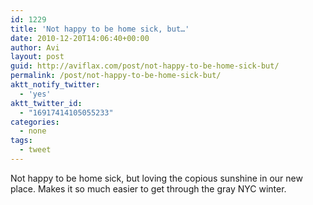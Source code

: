 ```yaml
---
id: 1229
title: 'Not happy to be home sick, but…'
date: 2010-12-20T14:06:40+00:00
author: Avi
layout: post
guid: http://aviflax.com/post/not-happy-to-be-home-sick-but/
permalink: /post/not-happy-to-be-home-sick-but/
aktt_notify_twitter:
  - 'yes'
aktt_twitter_id:
  - "16917414105055233"
categories:
  - none
tags:
  - tweet
---
```

Not happy to be home sick, but loving the copious sunshine in our new place. Makes it so much easier to get through the gray NYC winter.